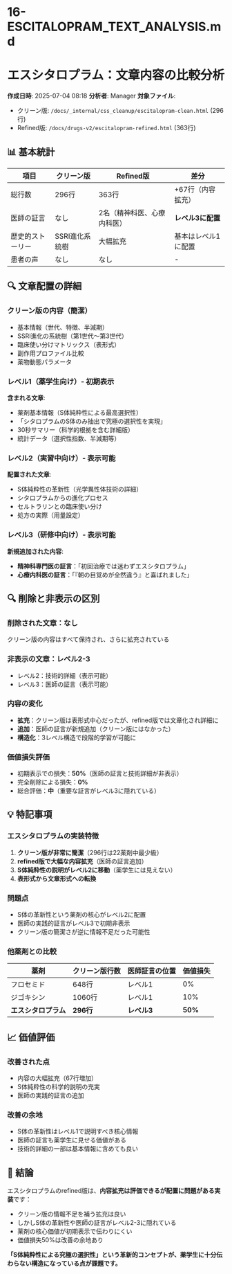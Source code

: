# 16-ESCITALOPRAM_TEXT_ANALYSIS.md
# エスシタロプラム：文章内容の比較分析

**作成日時**: 2025-07-04 08:18
**分析者**: Manager
**対象ファイル**:
- クリーン版: `/docs/_internal/css_cleanup/escitalopram-clean.html` (296行)
- Refined版: `/docs/drugs-v2/escitalopram-refined.html` (363行)

## 📊 基本統計

| 項目 | クリーン版 | Refined版 | 差分 |
|------|-----------|-----------|------|
| 総行数 | 296行 | 363行 | +67行（内容拡充） |
| 医師の証言 | なし | 2名（精神科医、心療内科医） | **レベル3に配置** |
| 歴史的ストーリー | SSRI進化系統樹 | 大幅拡充 | 基本はレベル1に配置 |
| 患者の声 | なし | なし | - |

## 🔍 文章配置の詳細

### クリーン版の内容（簡潔）
- 基本情報（世代、特徴、半減期）
- SSRI進化の系統樹（第1世代〜第3世代）
- 臨床使い分けマトリックス（表形式）
- 副作用プロファイル比較
- 薬物動態パラメータ

### レベル1（薬学生向け）- 初期表示
**含まれる文章**:
- 薬剤基本情報（S体純粋性による最高選択性）
- 「シタロプラムのS体のみ抽出で究極の選択性を実現」
- 30秒サマリー（科学的根拠を含む詳細版）
- 統計データ（選択性指数、半減期等）

### レベル2（実習中向け）- 表示可能
**配置された文章**:
- S体純粋性の革新性（光学異性体技術の詳細）
- シタロプラムからの進化プロセス
- セルトラリンとの臨床使い分け
- 処方の実際（用量設定）

### レベル3（研修中向け）- 表示可能
**新規追加された内容**:
- **精神科専門医の証言**：「初回治療では迷わずエスシタロプラム」
- **心療内科医の証言**：「『朝の目覚めが全然違う』と喜ばれました」

## 🔍 削除と非表示の区別

### 削除された文章：なし
クリーン版の内容はすべて保持され、さらに拡充されている

### 非表示の文章：レベル2-3
- レベル2：技術的詳細（表示可能）
- レベル3：医師の証言（表示可能）

### 内容の変化
- **拡充**：クリーン版は表形式中心だったが、refined版では文章化され詳細に
- **追加**：医師の証言が新規追加（クリーン版にはなかった）
- **構造化**：3レベル構造で段階的学習が可能に

### 価値損失評価
- 初期表示での損失：**50%**（医師の証言と技術詳細が非表示）
- 完全削除による損失：**0%**
- 総合評価：**中**（重要な証言がレベル3に隠れている）

## 💡 特記事項

### エスシタロプラムの実装特徴
1. **クリーン版が非常に簡潔**（296行は22薬剤中最少級）
2. **refined版で大幅な内容拡充**（医師の証言追加）
3. **S体純粋性の説明がレベル2に移動**（薬学生には見えない）
4. **表形式から文章形式への転換**

### 問題点
- S体の革新性という薬剤の核心がレベル2に配置
- 医師の実践的証言がレベル3で初期非表示
- クリーン版の簡潔さが逆に情報不足だった可能性

### 他薬剤との比較
| 薬剤 | クリーン版行数 | 医師証言の位置 | 価値損失 |
|------|---------------|----------------|---------|
| フロセミド | 648行 | レベル1 | 0% |
| ジゴキシン | 1060行 | レベル1 | 10% |
| **エスシタロプラム** | **296行** | **レベル3** | **50%** |

## 📈 価値評価

### 改善された点
- 内容の大幅拡充（67行増加）
- S体純粋性の科学的説明の充実
- 医師の実践的証言の追加

### 改善の余地
- S体の革新性はレベル1で説明すべき核心情報
- 医師の証言も薬学生に見せる価値がある
- 技術的詳細の一部は基本情報に含めても良い

## 🎯 結論

エスシタロプラムのrefined版は、**内容拡充は評価できるが配置に問題がある実装**です：
- クリーン版の情報不足を補う拡充は良い
- しかしS体の革新性や医師の証言がレベル2-3に隠れている
- 薬剤の核心価値が初期表示で伝わりにくい
- 価値損失50%は改善の余地あり

**「S体純粋性による究極の選択性」という革新的コンセプトが、薬学生に十分伝わらない構造になっている点が課題です。**